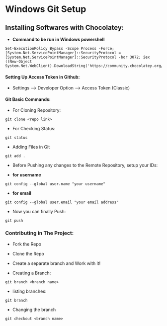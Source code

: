 # Windows Git Setup

## Installing Softwares with Chocolatey:

- **Command to be run in Windows powershell**

```
Set-ExecutionPolicy Bypass -Scope Process -Force; [System.Net.ServicePointManager]::SecurityProtocol = [System.Net.ServicePointManager]::SecurityProtocol -bor 3072; iex ((New-Object System.Net.WebClient).DownloadString('https://community.chocolatey.org/install.ps1'))
```

#### Setting Up Access Token in Github:

- Settings --> Developer Option --> Access Token (Classic)

#### Git Basic Commands:

- For Cloning Repository:

```
git clone <repo link>
```

- For Checking Status:

```
git status
```

- Adding Files in Git

```
git add .
```

- Before Pushing any changes to the Remote Repository, setup your IDs:

- **for username**

```
git config --global user.name "your username"
```

- **for email**

```
git config --global user.email "your email address"
```

- Now you can finally Push:

```
git push
```

### Contributing in The Project:

- Fork the Repo

- Clone the Repo

- Create a separate branch and Work with it!

- Creating a Branch:

```
git branch <branch name>
```

- listing branches:

```
git branch
```

- Changing the branch

```
git checkout <branch name>
```


